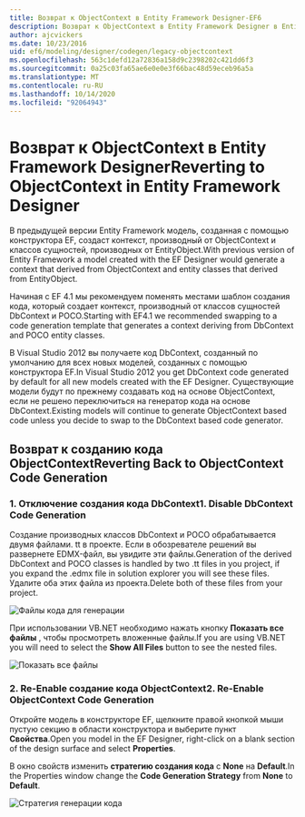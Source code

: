 ```yaml
---
title: Возврат к ObjectContext в Entity Framework Designer-EF6
description: Возврат к ObjectContext в Entity Framework Designer в Entity Framework 6
author: ajcvickers
ms.date: 10/23/2016
uid: ef6/modeling/designer/codegen/legacy-objectcontext
ms.openlocfilehash: 563c1defd12a72836a158d9c2398202c421dd6f3
ms.sourcegitcommit: 0a25c03fa65ae6e0e0e3f66bac48d59eceb96a5a
ms.translationtype: MT
ms.contentlocale: ru-RU
ms.lasthandoff: 10/14/2020
ms.locfileid: "92064943"
---
```

# <a name="reverting-to-objectcontext-in-entity-framework-designer"></a><span data-ttu-id="fbcc1-103">Возврат к ObjectContext в Entity Framework Designer</span><span class="sxs-lookup"><span data-stu-id="fbcc1-103">Reverting to ObjectContext in Entity Framework Designer</span></span>
<span data-ttu-id="fbcc1-104">В предыдущей версии Entity Framework модель, созданная с помощью конструктора EF, создаст контекст, производный от ObjectContext и классов сущностей, производных от EntityObject.</span><span class="sxs-lookup"><span data-stu-id="fbcc1-104">With previous version of Entity Framework a model created with the EF Designer would generate a context that derived from ObjectContext and entity classes that derived from EntityObject.</span></span>

<span data-ttu-id="fbcc1-105">Начиная с EF 4.1 мы рекомендуем поменять местами шаблон создания кода, который создает контекст, производный от классов сущностей DbContext и POCO.</span><span class="sxs-lookup"><span data-stu-id="fbcc1-105">Starting with EF4.1 we recommended swapping to a code generation template that generates a context deriving from DbContext and POCO entity classes.</span></span>

<span data-ttu-id="fbcc1-106">В Visual Studio 2012 вы получаете код DbContext, созданный по умолчанию для всех новых моделей, созданных с помощью конструктора EF.</span><span class="sxs-lookup"><span data-stu-id="fbcc1-106">In Visual Studio 2012 you get DbContext code generated by default for all new models created with the EF Designer.</span></span> <span data-ttu-id="fbcc1-107">Существующие модели будут по прежнему создавать код на основе ObjectContext, если не решено переключиться на генератор кода на основе DbContext.</span><span class="sxs-lookup"><span data-stu-id="fbcc1-107">Existing models will continue to generate ObjectContext based code unless you decide to swap to the DbContext based code generator.</span></span>

## <a name="reverting-back-to-objectcontext-code-generation"></a><span data-ttu-id="fbcc1-108">Возврат к созданию кода ObjectContext</span><span class="sxs-lookup"><span data-stu-id="fbcc1-108">Reverting Back to ObjectContext Code Generation</span></span>

### <a name="1-disable-dbcontext-code-generation"></a><span data-ttu-id="fbcc1-109">1. Отключение создания кода DbContext</span><span class="sxs-lookup"><span data-stu-id="fbcc1-109">1. Disable DbContext Code Generation</span></span>

<span data-ttu-id="fbcc1-110">Создание производных классов DbContext и POCO обрабатывается двумя файлами. tt в проекте. Если в обозревателе решений вы развернете EDMX-файл, вы увидите эти файлы.</span><span class="sxs-lookup"><span data-stu-id="fbcc1-110">Generation of the derived DbContext and POCO classes is handled by two .tt files in you project, if you expand the .edmx file in solution explorer you will see these files.</span></span> <span data-ttu-id="fbcc1-111">Удалите оба этих файла из проекта.</span><span class="sxs-lookup"><span data-stu-id="fbcc1-111">Delete both of these files from your project.</span></span>

![Файлы кода для генерации](~/ef6/media/codegenfiles.png)

<span data-ttu-id="fbcc1-113">При использовании VB.NET необходимо нажать кнопку **Показать все файлы** , чтобы просмотреть вложенные файлы.</span><span class="sxs-lookup"><span data-stu-id="fbcc1-113">If you are using VB.NET you will need to select the **Show All Files** button to see the nested files.</span></span>

![Показать все файлы](~/ef6/media/showallfiles.png)

### <a name="2-re-enable-objectcontext-code-generation"></a><span data-ttu-id="fbcc1-115">2. Re-Enable создание кода ObjectContext</span><span class="sxs-lookup"><span data-stu-id="fbcc1-115">2. Re-Enable ObjectContext Code Generation</span></span>

<span data-ttu-id="fbcc1-116">Откройте модель в конструкторе EF, щелкните правой кнопкой мыши пустую секцию в области конструктора и выберите пункт **Свойства**.</span><span class="sxs-lookup"><span data-stu-id="fbcc1-116">Open you model in the EF Designer, right-click on a blank section of the design surface and select **Properties**.</span></span>

<span data-ttu-id="fbcc1-117">В окно свойств изменить **стратегию создания кода** с **None** на **Default**.</span><span class="sxs-lookup"><span data-stu-id="fbcc1-117">In the Properties window change the **Code Generation Strategy** from **None** to **Default**.</span></span>

![Стратегия генерации кода](~/ef6/media/codegenstrategy.png)
